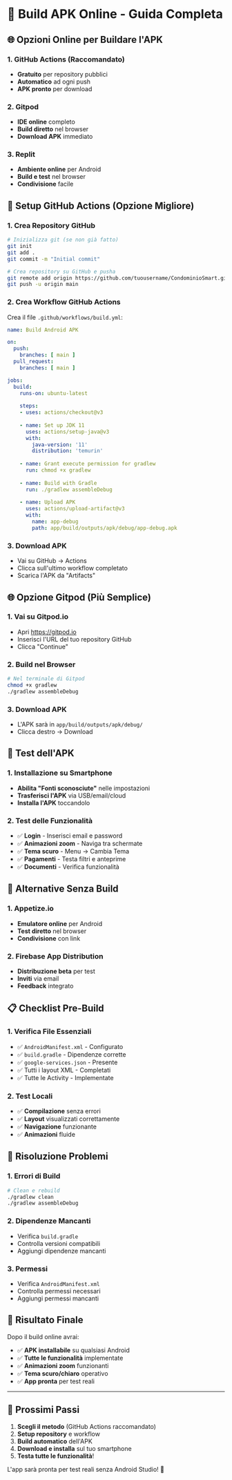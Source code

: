 # 📱 Build APK Online - Guida Completa

## 🌐 **Opzioni Online per Buildare l'APK**

### **1. GitHub Actions (Raccomandato)**
- **Gratuito** per repository pubblici
- **Automatico** ad ogni push
- **APK pronto** per download

### **2. Gitpod**
- **IDE online** completo
- **Build diretto** nel browser
- **Download APK** immediato

### **3. Replit**
- **Ambiente online** per Android
- **Build e test** nel browser
- **Condivisione** facile

## 🚀 **Setup GitHub Actions (Opzione Migliore)**

### **1. Crea Repository GitHub**
```bash
# Inizializza git (se non già fatto)
git init
git add .
git commit -m "Initial commit"

# Crea repository su GitHub e pusha
git remote add origin https://github.com/tuousername/CondominioSmart.git
git push -u origin main
```

### **2. Crea Workflow GitHub Actions**
Crea il file `.github/workflows/build.yml`:

```yaml
name: Build Android APK

on:
  push:
    branches: [ main ]
  pull_request:
    branches: [ main ]

jobs:
  build:
    runs-on: ubuntu-latest
    
    steps:
    - uses: actions/checkout@v3
    
    - name: Set up JDK 11
      uses: actions/setup-java@v3
      with:
        java-version: '11'
        distribution: 'temurin'
    
    - name: Grant execute permission for gradlew
      run: chmod +x gradlew
    
    - name: Build with Gradle
      run: ./gradlew assembleDebug
    
    - name: Upload APK
      uses: actions/upload-artifact@v3
      with:
        name: app-debug
        path: app/build/outputs/apk/debug/app-debug.apk
```

### **3. Download APK**
- Vai su GitHub → Actions
- Clicca sull'ultimo workflow completato
- Scarica l'APK da "Artifacts"

## 🌐 **Opzione Gitpod (Più Semplice)**

### **1. Vai su Gitpod.io**
- Apri https://gitpod.io
- Inserisci l'URL del tuo repository GitHub
- Clicca "Continue"

### **2. Build nel Browser**
```bash
# Nel terminale di Gitpod
chmod +x gradlew
./gradlew assembleDebug
```

### **3. Download APK**
- L'APK sarà in `app/build/outputs/apk/debug/`
- Clicca destro → Download

## 📱 **Test dell'APK**

### **1. Installazione su Smartphone**
- **Abilita "Fonti sconosciute"** nelle impostazioni
- **Trasferisci l'APK** via USB/email/cloud
- **Installa l'APK** toccandolo

### **2. Test delle Funzionalità**
- ✅ **Login** - Inserisci email e password
- ✅ **Animazioni zoom** - Naviga tra schermate
- ✅ **Tema scuro** - Menu → Cambia Tema
- ✅ **Pagamenti** - Testa filtri e anteprime
- ✅ **Documenti** - Verifica funzionalità

## 🔧 **Alternative Senza Build**

### **1. Appetize.io**
- **Emulatore online** per Android
- **Test diretto** nel browser
- **Condivisione** con link

### **2. Firebase App Distribution**
- **Distribuzione beta** per test
- **Inviti** via email
- **Feedback** integrato

## 📋 **Checklist Pre-Build**

### **1. Verifica File Essenziali**
- ✅ `AndroidManifest.xml` - Configurato
- ✅ `build.gradle` - Dipendenze corrette
- ✅ `google-services.json` - Presente
- ✅ Tutti i layout XML - Completati
- ✅ Tutte le Activity - Implementate

### **2. Test Locali**
- ✅ **Compilazione** senza errori
- ✅ **Layout** visualizzati correttamente
- ✅ **Navigazione** funzionante
- ✅ **Animazioni** fluide

## 🚨 **Risoluzione Problemi**

### **1. Errori di Build**
```bash
# Clean e rebuild
./gradlew clean
./gradlew assembleDebug
```

### **2. Dipendenze Mancanti**
- Verifica `build.gradle`
- Controlla versioni compatibili
- Aggiungi dipendenze mancanti

### **3. Permessi**
- Verifica `AndroidManifest.xml`
- Controlla permessi necessari
- Aggiungi permessi mancanti

## 📱 **Risultato Finale**

Dopo il build online avrai:
- ✅ **APK installabile** su qualsiasi Android
- ✅ **Tutte le funzionalità** implementate
- ✅ **Animazioni zoom** funzionanti
- ✅ **Tema scuro/chiaro** operativo
- ✅ **App pronta** per test reali

---

## 🎯 **Prossimi Passi**

1. **Scegli il metodo** (GitHub Actions raccomandato)
2. **Setup repository** e workflow
3. **Build automatico** dell'APK
4. **Download e installa** sul tuo smartphone
5. **Testa tutte le funzionalità**!

L'app sarà pronta per test reali senza Android Studio! 🚀 